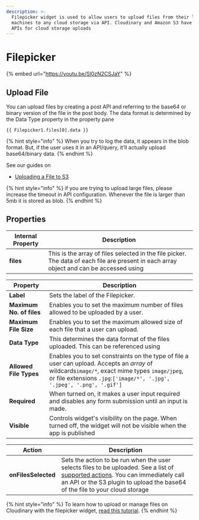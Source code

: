 ```yaml
---
description: >-
  Filepicker widget is used to allow users to upload files from their local
  machines to any cloud storage via API. Cloudinary and Amazon S3 have simple
  APIs for cloud storage uploads
---
```


# Filepicker

{% embed url="https://youtu.be/Sl0zN2CSJaY" %}

## Upload File

You can upload files by creating a post API and referring to the base64 or binary version of the file in the post body. The data format is determined by the Data Type property in the property pane

```
{{ Filepicker1.files[0].data }}
```

{% hint style="info" %}
When you try to log the data, it appears in the blob format. But, if the user uses it in an API/query, it’ll actually upload base64/binary data.
{% endhint %}

See our guides on

* [Uploading a File to S3](../how-to-guides/how-to-upload-to-s3.md)

{% hint style="info" %}
if you are trying to upload large files, please increase the timeout in API configuration. Whenever the file is larger than 5mb it is stored as blob.
{% endhint %}

## Properties

| Internal Property | Description                                                                                                                              |
| ----------------- | ---------------------------------------------------------------------------------------------------------------------------------------- |
| **files**         | This is the array of files selected in the file picker. The data of each file are present in each array object and can be accessed using |

| Property                 | Description                                                                                                                                                                                                             |
| ------------------------ | ----------------------------------------------------------------------------------------------------------------------------------------------------------------------------------------------------------------------- |
| **Label**                | Sets the label of the Filepicker.                                                                                                                                                                                       |
| **Maximum No. of files** | Enables you to set the maximum number of files allowed to be uploaded by a user.                                                                                                                                        |
| **Maximum File Size**    | Enables you to set the maximum allowed size of each file that a user can upload.                                                                                                                                        |
| **Data Type**            | This determines the data format of the files uploaded. This can be referenced using                                                                                                                                     |
| **Allowed File Types**   | Enables you to set constraints on the type of file a user can upload. Accepts an _array_ of wildcards`image/*`, exact mime types `image/jpeg`, or file extensions `.jpg`:`['image/*', '.jpg', '.jpeg', '.png', '.gif']` |
| **Required**             | When turned on, it makes a user input required and disables any form submission until an input is made.                                                                                                                 |
| **Visible**              | Controls widget's visibility on the page. When turned off, the widget will not be visible when the app is published                                                                                                     |

| Action              | Description                                                                                                                                                                                                                                                           |
| ------------------- | --------------------------------------------------------------------------------------------------------------------------------------------------------------------------------------------------------------------------------------------------------------------- |
| **onFilesSelected** | Sets the action to be run when the user selects files to be uploaded. See a list of [supported actions](../core-concepts/writing-code/appsmith-framework.md). You can immediately call an API or the S3 plugin to upload the base64 of the file to your cloud storage |

{% hint style="info" %}
To learn how to upload or manage files on Cloudinary with the filepicker widget, [read this tutorial](https://www.appsmith.com/blog/upload-and-manage-files-on-cloudinary-with-the-filepicker-widget).
{% endhint %}
